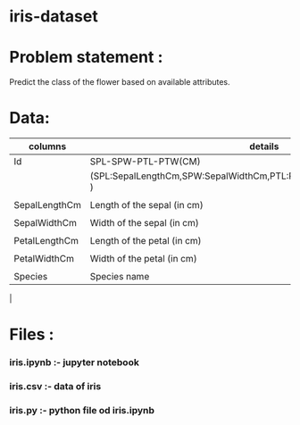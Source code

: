 # iris-dataset


# Problem statement : 

Predict the class of the flower based on available attributes.

# Data:

| __columns__       |  __details__
|---------------    |-------------------------------------------------------------------------|
|Id                 |  SPL-SPW-PTL-PTW(CM)                                                    |
|                   | (SPL:SepalLengthCm,SPW:SepalWidthCm,PTL:PetalLengthCm,PTW:PetalWidthCm )|
|                   |                                                                         |
|SepalLengthCm      | Length of the sepal (in cm)                                             |
|                   |                                                                         |
|SepalWidthCm       | Width of the sepal (in cm)                                              |
|                   |                                                                         |
|PetalLengthCm      | Length of the petal (in cm)                                             |
|                   |                                                                         |
|PetalWidthCm       | Width of the petal (in cm)                                              |
|                   |                                                                         |
|Species            | Species name                                                            |
|





# Files :
### iris.ipynb :- jupyter notebook
### iris.csv   :- data of iris
### iris.py    :- python file od iris.ipynb
